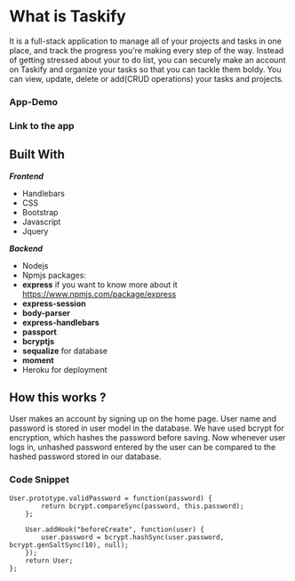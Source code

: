 # What is Taskify
It is a full-stack application to manage all of your projects and tasks in one place, and track the progress you're making every step of the way.
Instead of getting stressed about your to do list, you can securely make an account on Taskify and organize your tasks so that you can tackle them boldy. 
You can view, update, delete or add(CRUD operations) your tasks and projects.

### App-Demo


### Link to the app

## Built With

***Frontend***
- Handlebars
- CSS
- Bootstrap
- Javascript
- Jquery

***Backend***
- Nodejs
- Npmjs packages: 
- **express**  if you want to know more about it https://www.npmjs.com/package/express
- **express-session**
- **body-parser**
- **express-handlebars**
- **passport**
- **bcryptjs**
- **sequalize** for database
- **moment**
- Heroku for deployment

## How this works ?
User makes an account by signing up on the home page. User name and password is stored in user model in the database. We have used bcrypt for encryption, which hashes the password before saving.
Now whenever user logs in, unhashed password entered by the user can be compared to the hashed password stored in our database.

### Code Snippet

```
User.prototype.validPassword = function(password) {
        return bcrypt.compareSync(password, this.password);
    };
    
    User.addHook("beforeCreate", function(user) {
        user.password = bcrypt.hashSync(user.password, bcrypt.genSaltSync(10), null);
    });
    return User;
};

```